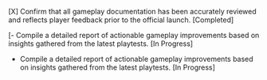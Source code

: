 [X] Confirm that all gameplay documentation has been accurately reviewed and reflects player feedback prior to the official launch. [Completed]

[- Compile a detailed report of actionable gameplay improvements based on insights gathered from the latest playtests. [In Progress]
- Compile a detailed report of actionable gameplay improvements based on insights gathered from the latest playtests. [In Progress]